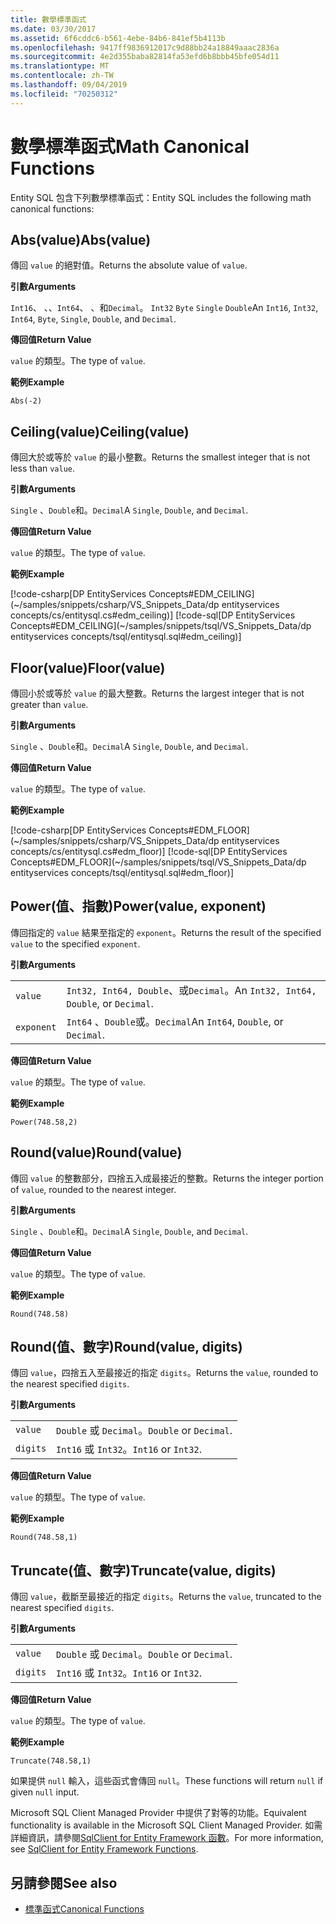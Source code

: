 ```yaml
---
title: 數學標準函式
ms.date: 03/30/2017
ms.assetid: 6f6cddc6-b561-4ebe-84b6-841ef5b4113b
ms.openlocfilehash: 9417ff9836912017c9d88bb24a18849aaac2836a
ms.sourcegitcommit: 4e2d355baba82814fa53efd6b8bbb45bfe054d11
ms.translationtype: MT
ms.contentlocale: zh-TW
ms.lasthandoff: 09/04/2019
ms.locfileid: "70250312"
---
```

# <a name="math-canonical-functions"></a><span data-ttu-id="cccc2-102">數學標準函式</span><span class="sxs-lookup"><span data-stu-id="cccc2-102">Math Canonical Functions</span></span>

<span data-ttu-id="cccc2-103">Entity SQL 包含下列數學標準函式：</span><span class="sxs-lookup"><span data-stu-id="cccc2-103">Entity SQL includes the following math canonical functions:</span></span>
  
## <a name="absvalue"></a><span data-ttu-id="cccc2-104">Abs(value)</span><span class="sxs-lookup"><span data-stu-id="cccc2-104">Abs(value)</span></span>

<span data-ttu-id="cccc2-105">傳回 `value` 的絕對值。</span><span class="sxs-lookup"><span data-stu-id="cccc2-105">Returns the absolute value of `value`.</span></span>

<span data-ttu-id="cccc2-106">**引數**</span><span class="sxs-lookup"><span data-stu-id="cccc2-106">**Arguments**</span></span>

<span data-ttu-id="cccc2-107">`Int16`、 、、`Int64`、 、和`Decimal`。 `Int32` `Byte` `Single` `Double`</span><span class="sxs-lookup"><span data-stu-id="cccc2-107">An `Int16`, `Int32`, `Int64`, `Byte`, `Single`, `Double`, and `Decimal`.</span></span>

<span data-ttu-id="cccc2-108">**傳回值**</span><span class="sxs-lookup"><span data-stu-id="cccc2-108">**Return Value**</span></span>

<span data-ttu-id="cccc2-109">`value` 的類型。</span><span class="sxs-lookup"><span data-stu-id="cccc2-109">The type of `value`.</span></span>

<span data-ttu-id="cccc2-110">**範例**</span><span class="sxs-lookup"><span data-stu-id="cccc2-110">**Example**</span></span>

`Abs(-2)`

## <a name="ceilingvalue"></a><span data-ttu-id="cccc2-111">Ceiling(value)</span><span class="sxs-lookup"><span data-stu-id="cccc2-111">Ceiling(value)</span></span>

<span data-ttu-id="cccc2-112">傳回大於或等於 `value` 的最小整數。</span><span class="sxs-lookup"><span data-stu-id="cccc2-112">Returns the smallest integer that is not less than `value`.</span></span>

<span data-ttu-id="cccc2-113">**引數**</span><span class="sxs-lookup"><span data-stu-id="cccc2-113">**Arguments**</span></span>

<span data-ttu-id="cccc2-114">`Single` 、`Double`和。`Decimal`</span><span class="sxs-lookup"><span data-stu-id="cccc2-114">A `Single`, `Double`, and `Decimal`.</span></span>

<span data-ttu-id="cccc2-115">**傳回值**</span><span class="sxs-lookup"><span data-stu-id="cccc2-115">**Return Value**</span></span>

<span data-ttu-id="cccc2-116">`value` 的類型。</span><span class="sxs-lookup"><span data-stu-id="cccc2-116">The type of `value`.</span></span>

<span data-ttu-id="cccc2-117">**範例**</span><span class="sxs-lookup"><span data-stu-id="cccc2-117">**Example**</span></span>

[!code-csharp[DP EntityServices Concepts#EDM_CEILING](~/samples/snippets/csharp/VS_Snippets_Data/dp entityservices concepts/cs/entitysql.cs#edm_ceiling)]
[!code-sql[DP EntityServices Concepts#EDM_CEILING](~/samples/snippets/tsql/VS_Snippets_Data/dp entityservices concepts/tsql/entitysql.sql#edm_ceiling)]

## <a name="floorvalue"></a><span data-ttu-id="cccc2-118">Floor(value)</span><span class="sxs-lookup"><span data-stu-id="cccc2-118">Floor(value)</span></span>

<span data-ttu-id="cccc2-119">傳回小於或等於 `value` 的最大整數。</span><span class="sxs-lookup"><span data-stu-id="cccc2-119">Returns the largest integer that is not greater than `value`.</span></span>

<span data-ttu-id="cccc2-120">**引數**</span><span class="sxs-lookup"><span data-stu-id="cccc2-120">**Arguments**</span></span>

<span data-ttu-id="cccc2-121">`Single` 、`Double`和。`Decimal`</span><span class="sxs-lookup"><span data-stu-id="cccc2-121">A `Single`, `Double`, and `Decimal`.</span></span>

<span data-ttu-id="cccc2-122">**傳回值**</span><span class="sxs-lookup"><span data-stu-id="cccc2-122">**Return Value**</span></span>

<span data-ttu-id="cccc2-123">`value` 的類型。</span><span class="sxs-lookup"><span data-stu-id="cccc2-123">The type of `value`.</span></span>

<span data-ttu-id="cccc2-124">**範例**</span><span class="sxs-lookup"><span data-stu-id="cccc2-124">**Example**</span></span>

[!code-csharp[DP EntityServices Concepts#EDM_FLOOR](~/samples/snippets/csharp/VS_Snippets_Data/dp entityservices concepts/cs/entitysql.cs#edm_floor)]
[!code-sql[DP EntityServices Concepts#EDM_FLOOR](~/samples/snippets/tsql/VS_Snippets_Data/dp entityservices concepts/tsql/entitysql.sql#edm_floor)]

## <a name="powervalue-exponent"></a><span data-ttu-id="cccc2-125">Power(值、指數)</span><span class="sxs-lookup"><span data-stu-id="cccc2-125">Power(value, exponent)</span></span>

<span data-ttu-id="cccc2-126">傳回指定的 `value` 結果至指定的 `exponent`。</span><span class="sxs-lookup"><span data-stu-id="cccc2-126">Returns the result of the specified `value` to the specified `exponent`.</span></span>

<span data-ttu-id="cccc2-127">**引數**</span><span class="sxs-lookup"><span data-stu-id="cccc2-127">**Arguments**</span></span>

|  |  |
|--|--|
|`value` | <span data-ttu-id="cccc2-128">`Int32, Int64, Double`、或`Decimal`。</span><span class="sxs-lookup"><span data-stu-id="cccc2-128">An `Int32, Int64, Double`, or `Decimal`.</span></span> |
|`exponent` | <span data-ttu-id="cccc2-129">`Int64` 、`Double`或。`Decimal`</span><span class="sxs-lookup"><span data-stu-id="cccc2-129">An `Int64`, `Double`, or `Decimal`.</span></span> |

<span data-ttu-id="cccc2-130">**傳回值**</span><span class="sxs-lookup"><span data-stu-id="cccc2-130">**Return Value**</span></span>

<span data-ttu-id="cccc2-131">`value` 的類型。</span><span class="sxs-lookup"><span data-stu-id="cccc2-131">The type of `value`.</span></span>

<span data-ttu-id="cccc2-132">**範例**</span><span class="sxs-lookup"><span data-stu-id="cccc2-132">**Example**</span></span>

`Power(748.58,2)`

## <a name="roundvalue"></a><span data-ttu-id="cccc2-133">Round(value)</span><span class="sxs-lookup"><span data-stu-id="cccc2-133">Round(value)</span></span>

<span data-ttu-id="cccc2-134">傳回 `value` 的整數部分，四捨五入成最接近的整數。</span><span class="sxs-lookup"><span data-stu-id="cccc2-134">Returns the integer portion of `value`, rounded to the nearest integer.</span></span>

<span data-ttu-id="cccc2-135">**引數**</span><span class="sxs-lookup"><span data-stu-id="cccc2-135">**Arguments**</span></span>

<span data-ttu-id="cccc2-136">`Single` 、`Double`和。`Decimal`</span><span class="sxs-lookup"><span data-stu-id="cccc2-136">A `Single`, `Double`, and `Decimal`.</span></span>

<span data-ttu-id="cccc2-137">**傳回值**</span><span class="sxs-lookup"><span data-stu-id="cccc2-137">**Return Value**</span></span>

<span data-ttu-id="cccc2-138">`value` 的類型。</span><span class="sxs-lookup"><span data-stu-id="cccc2-138">The type of `value`.</span></span>

<span data-ttu-id="cccc2-139">**範例**</span><span class="sxs-lookup"><span data-stu-id="cccc2-139">**Example**</span></span>

`Round(748.58)`

## <a name="roundvalue-digits"></a><span data-ttu-id="cccc2-140">Round(值、數字)</span><span class="sxs-lookup"><span data-stu-id="cccc2-140">Round(value, digits)</span></span>

<span data-ttu-id="cccc2-141">傳回 `value`，四捨五入至最接近的指定 `digits`。</span><span class="sxs-lookup"><span data-stu-id="cccc2-141">Returns the `value`, rounded to the nearest specified `digits`.</span></span>

<span data-ttu-id="cccc2-142">**引數**</span><span class="sxs-lookup"><span data-stu-id="cccc2-142">**Arguments**</span></span>

|  |  |
|--|--|
|`value`|<span data-ttu-id="cccc2-143">`Double` 或 `Decimal`。</span><span class="sxs-lookup"><span data-stu-id="cccc2-143">`Double` or `Decimal`.</span></span>|
|`digits`|<span data-ttu-id="cccc2-144">`Int16` 或 `Int32`。</span><span class="sxs-lookup"><span data-stu-id="cccc2-144">`Int16` or `Int32`.</span></span>|

<span data-ttu-id="cccc2-145">**傳回值**</span><span class="sxs-lookup"><span data-stu-id="cccc2-145">**Return Value**</span></span>

<span data-ttu-id="cccc2-146">`value` 的類型。</span><span class="sxs-lookup"><span data-stu-id="cccc2-146">The type of `value`.</span></span>

<span data-ttu-id="cccc2-147">**範例**</span><span class="sxs-lookup"><span data-stu-id="cccc2-147">**Example**</span></span>

`Round(748.58,1)`

## <a name="truncatevalue-digits"></a><span data-ttu-id="cccc2-148">Truncate(值、數字)</span><span class="sxs-lookup"><span data-stu-id="cccc2-148">Truncate(value, digits)</span></span>

<span data-ttu-id="cccc2-149">傳回 `value`，截斷至最接近的指定 `digits`。</span><span class="sxs-lookup"><span data-stu-id="cccc2-149">Returns the `value`, truncated to the nearest specified `digits`.</span></span>

<span data-ttu-id="cccc2-150">**引數**</span><span class="sxs-lookup"><span data-stu-id="cccc2-150">**Arguments**</span></span>

|  |  |
|--|--|
|`value`|<span data-ttu-id="cccc2-151">`Double` 或 `Decimal`。</span><span class="sxs-lookup"><span data-stu-id="cccc2-151">`Double` or `Decimal`.</span></span>|
|`digits`|<span data-ttu-id="cccc2-152">`Int16` 或 `Int32`。</span><span class="sxs-lookup"><span data-stu-id="cccc2-152">`Int16` or `Int32`.</span></span>|

<span data-ttu-id="cccc2-153">**傳回值**</span><span class="sxs-lookup"><span data-stu-id="cccc2-153">**Return Value**</span></span>

<span data-ttu-id="cccc2-154">`value` 的類型。</span><span class="sxs-lookup"><span data-stu-id="cccc2-154">The type of `value`.</span></span>

<span data-ttu-id="cccc2-155">**範例**</span><span class="sxs-lookup"><span data-stu-id="cccc2-155">**Example**</span></span>

`Truncate(748.58,1)`  
  
 <span data-ttu-id="cccc2-156">如果提供 `null` 輸入，這些函式會傳回 `null`。</span><span class="sxs-lookup"><span data-stu-id="cccc2-156">These functions will return `null` if given `null` input.</span></span>  
  
 <span data-ttu-id="cccc2-157">Microsoft SQL Client Managed Provider 中提供了對等的功能。</span><span class="sxs-lookup"><span data-stu-id="cccc2-157">Equivalent functionality is available in the Microsoft SQL Client Managed Provider.</span></span> <span data-ttu-id="cccc2-158">如需詳細資訊，請參閱[SqlClient for Entity Framework 函數](../sqlclient-for-ef-functions.md)。</span><span class="sxs-lookup"><span data-stu-id="cccc2-158">For more information, see [SqlClient for Entity Framework Functions](../sqlclient-for-ef-functions.md).</span></span>  
  
## <a name="see-also"></a><span data-ttu-id="cccc2-159">另請參閱</span><span class="sxs-lookup"><span data-stu-id="cccc2-159">See also</span></span>

- [<span data-ttu-id="cccc2-160">標準函式</span><span class="sxs-lookup"><span data-stu-id="cccc2-160">Canonical Functions</span></span>](canonical-functions.md)
